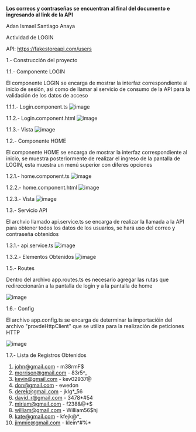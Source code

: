 **Los correos y contraseñas se encuentran al final del documento e ingresando al link de la API**

Adan Ismael Santiago Anaya

Actividad de LOGIN 

API: https://fakestoreapi.com/users

1.- Construcción del proyecto

1.1.- Componente LOGIN

El componente LOGIN se encarga de mostrar la interfaz correspondiente al inicio de sesión, asi como de llamar al servicio de consumo de la API para la validación de los datos de acceso 

1.1.1.- Login.component.ts 
![image](https://github.com/user-attachments/assets/5f191725-075f-4a1c-a066-45d545fb8fc3)


1.1.2.- Login.component.html
![image](https://github.com/user-attachments/assets/1e324441-1f62-41eb-8765-00ee77de6fa4)

1.1.3.- Vista
![image](https://github.com/user-attachments/assets/64f09d62-3f1f-4f6a-8c53-3101d2c9eb0e)


1.2.- Componente HOME

El componente HOME se encarga de mostrar la interfaz correspondiente al inicio, se muestra posteriormente de realizar el ingreso de la pantalla de LOGIN, esta muestra un menú superior con diferes opciones

1.2.1.- home.component.ts
![image](https://github.com/user-attachments/assets/a2c98f00-4cb6-4c37-ba66-cf59ba1775bb)

1.2.2.- home.component.html
![image](https://github.com/user-attachments/assets/29bcf4c4-a636-49a0-911c-a83a71048198)

1.2.3.- Vista
![image](https://github.com/user-attachments/assets/47a34c8f-7831-4c50-a1d9-82fe108f7d76)


1.3.- Servicio API

El archvio llamado api.service.ts se encarga de realizar la llamada a la API para obtener todos los datos de los usuarios, se hará uso del correo y contraseña obtenidos 

1.3.1.- api.service.ts
![image](https://github.com/user-attachments/assets/456e3188-09ab-43f2-a96b-f563b564ed26)

1.3.2.- Elementos Obtenidos 
![image](https://github.com/user-attachments/assets/423b6a00-4679-41e7-8aa5-76181f1107bd)

1.5.- Routes

Dentro del archivo app.routes.ts es necesario agregar las rutas que redireccionarán a la pantalla de login y a la pantalla de home 

![image](https://github.com/user-attachments/assets/55576c50-8865-4473-8a07-e30cca6d224f)

1.6.- Config

El archivo app.config.ts se encarga de determinar la importacióin del archivo "provdeHttpClient" que se utiliza para la realización de peticiones HTTP

![image](https://github.com/user-attachments/assets/51af7572-d6a0-4e2d-adea-eebc2475e0e3)

1.7.- Lista de Registros Obtenidos

1. john@gmail.com - m38rmF$
2. morrison@gmail.com - 83r5^_
3. kevin@gmail.com - kev02937@
4. don@gmail.com - ewedon
5. derek@gmail.com - jklg*_56
6. david_r@gmail.com - 3478*#54
7. miriam@gmail.com - f238&@*$
8. william@gmail.com - William56$hj
9. kate@gmail.com - kfejk@*_
10. jimmie@gmail.com - klein*#%*


